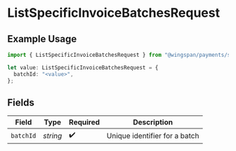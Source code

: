 # ListSpecificInvoiceBatchesRequest

## Example Usage

```typescript
import { ListSpecificInvoiceBatchesRequest } from "@wingspan/payments/sdk/models/operations";

let value: ListSpecificInvoiceBatchesRequest = {
  batchId: "<value>",
};
```

## Fields

| Field                         | Type                          | Required                      | Description                   |
| ----------------------------- | ----------------------------- | ----------------------------- | ----------------------------- |
| `batchId`                     | *string*                      | :heavy_check_mark:            | Unique identifier for a batch |